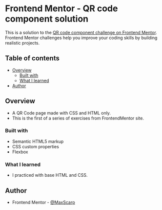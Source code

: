 # Frontend Mentor - QR code component solution

This is a solution to the [QR code component challenge on Frontend Mentor](https://www.frontendmentor.io/challenges/qr-code-component-iux_sIO_H). Frontend Mentor challenges help you improve your coding skills by building realistic projects. 

## Table of contents

- [Overview](#overview)
  - [Built with](#built-with)
  - [What I learned](#what-i-learned)
- [Author](#author)

## Overview

- A QR Code page made with CSS and HTML only.
- This is the first of a series of exercises from FrontendMentor site.

### Built with

- Semantic HTML5 markup
- CSS custom properties
- Flexbox

### What I learned

- I practiced with base HTML and CSS.

## Author

- Frontend Mentor - [@MaxScarp](https://www.frontendmentor.io/profile/MaxScarp)
